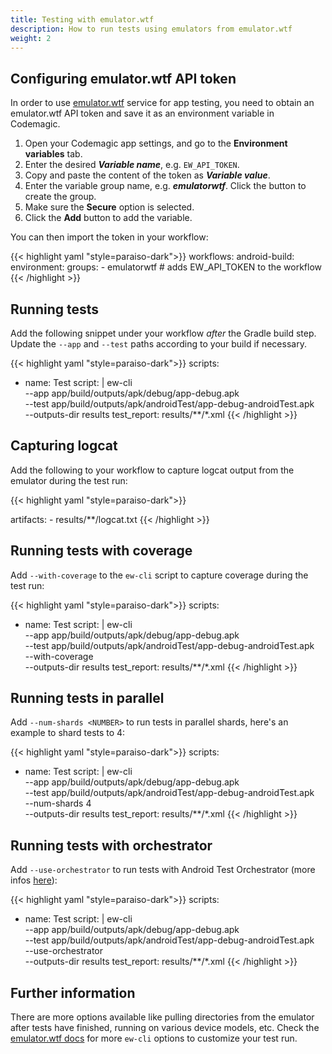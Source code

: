 ```yaml
---
title: Testing with emulator.wtf
description: How to run tests using emulators from emulator.wtf
weight: 2
---
```


## Configuring emulator.wtf API token

In order to use [emulator.wtf](https://emulator.wtf) service for app testing, you need to obtain an emulator.wtf API token and save it as an environment variable in Codemagic.

1. Open your Codemagic app settings, and go to the **Environment variables** tab.
2. Enter the desired **_Variable name_**, e.g. `EW_API_TOKEN`.
3. Copy and paste the content of the token as **_Variable value_**.
4. Enter the variable group name, e.g. **_emulatorwtf_**. Click the button to create the group.
5. Make sure the **Secure** option is selected.
6. Click the **Add** button to add the variable.

You can then import the token in your workflow:

{{< highlight yaml "style=paraiso-dark">}}
  workflows:
    android-build:
      environment:
        groups:
          - emulatorwtf # adds EW_API_TOKEN to the workflow
{{< /highlight >}}


## Running tests

Add the following snippet under your workflow _after_ the Gradle build step. Update the `--app` and `--test` paths according to your build if necessary.

{{< highlight yaml "style=paraiso-dark">}}
scripts:
  - name: Test
    script: | 
      ew-cli \
        --app app/build/outputs/apk/debug/app-debug.apk \
        --test app/build/outputs/apk/androidTest/app-debug-androidTest.apk \
        --outputs-dir results
    test_report: results/**/*.xml
{{< /highlight >}}

## Capturing logcat

Add the following to your workflow to capture logcat output from the emulator during the test run:

{{< highlight yaml "style=paraiso-dark">}}

  artifacts:
    - results/**/logcat.txt
{{< /highlight >}}


## Running tests with coverage

Add `--with-coverage` to the `ew-cli` script to capture coverage during the test run:

{{< highlight yaml "style=paraiso-dark">}}
scripts:
  - name: Test
    script: | 
      ew-cli \
        --app app/build/outputs/apk/debug/app-debug.apk \
        --test app/build/outputs/apk/androidTest/app-debug-androidTest.apk \
        --with-coverage \
        --outputs-dir results
    test_report: results/**/*.xml
{{< /highlight >}}


## Running tests in parallel

Add `--num-shards <NUMBER>` to run tests in parallel shards, here's an example to shard tests to 4:

{{< highlight yaml "style=paraiso-dark">}}
scripts:
  - name: Test
    script: | 
      ew-cli \
        --app app/build/outputs/apk/debug/app-debug.apk \
        --test app/build/outputs/apk/androidTest/app-debug-androidTest.apk \
        --num-shards 4 \
        --outputs-dir results
    test_report: results/**/*.xml
{{< /highlight >}}


## Running tests with orchestrator

Add `--use-orchestrator` to run tests with Android Test Orchestrator 
(more infos [here](https://docs.emulator.wtf/integrations/cli/#run-tests-with-orchestrator-while-clearing-package-data)):

{{< highlight yaml "style=paraiso-dark">}}
scripts:
  - name: Test
    script: | 
      ew-cli \
        --app app/build/outputs/apk/debug/app-debug.apk \
        --test app/build/outputs/apk/androidTest/app-debug-androidTest.apk \
        --use-orchestrator \
        --outputs-dir results
    test_report: results/**/*.xml
{{< /highlight >}}


## Further information

There are more options available like pulling directories from the emulator after tests have finished, running on various device models, etc. Check the [emulator.wtf docs](https://emulator.wtf) for more `ew-cli` options to customize your test run.
